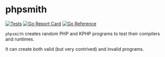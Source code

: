# phpsmith

[![Tests](https://github.com/quasilyte/phpsmith/workflows/Tests/badge.svg)](https://github.com/quasilyte/phpsmith/blob/master/.github/workflows/ci.yml)
[![Go Report Card](https://goreportcard.com/badge/github.com/quasilyte/phpsmith)](https://goreportcard.com/report/github.com/quasilyte/phpsmith)
[![Go Reference](https://pkg.go.dev/badge/github.com/quasilyte/phpsmith.svg)](https://pkg.go.dev/github.com/quasilyte/phpsmith)

`phpsmith` creates random PHP and KPHP programs to test their compilers and runtimes.

It can create both valid (but very contrived) and invalid programs.
